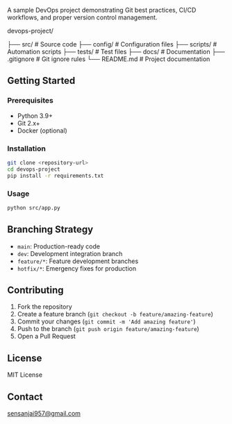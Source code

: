 A sample DevOps project demonstrating Git best practices, CI/CD workflows, and proper version control management.


devops-project/

├── src/           # Source code
├── config/        # Configuration files
├── scripts/       # Automation scripts
├── tests/         # Test files
├── docs/          # Documentation
├── .gitignore     # Git ignore rules
└── README.md      # Project documentation



## Getting Started

### Prerequisites
- Python 3.9+
- Git 2.x+
- Docker (optional)

### Installation
```bash
git clone <repository-url>
cd devops-project
pip install -r requirements.txt
```

### Usage
```bash
python src/app.py
```

## Branching Strategy
- `main`: Production-ready code
- `dev`: Development integration branch
- `feature/*`: Feature development branches
- `hotfix/*`: Emergency fixes for production

## Contributing
1. Fork the repository
2. Create a feature branch (`git checkout -b feature/amazing-feature`)
3. Commit your changes (`git commit -m 'Add amazing feature'`)
4. Push to the branch (`git push origin feature/amazing-feature`)
5. Open a Pull Request

## License
MIT License

## Contact
sensanjai957@gmail.com
